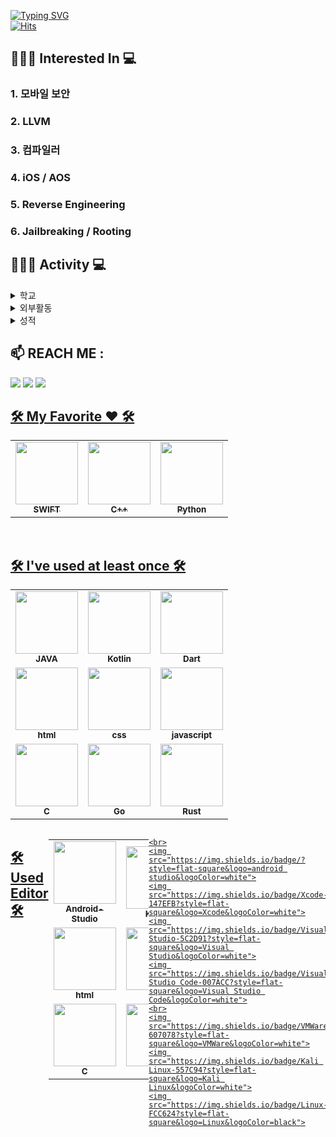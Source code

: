 
[![Typing SVG](https://readme-typing-svg.demolab.com?font=Alkatra&weight=500&size=45&duration=4000&pause=3&color=6994CDEE&center=false&vCenter=false&multiline=true&repeat=true&width=1000&height=100&lines=Hello_World+👋)](https://git.io/typing-svg)
<br>
[![Hits](https://hits.seeyoufarm.com/api/count/incr/badge.svg?url=https%3A%2F%2Fgithub.com%2FParkHoHo&count_bg=%23F2E987&title_bg=%23555555&icon=&icon_color=%23E7E7E7&title=Github&edge_flat=false)](https://hits.seeyoufarm.com)

 ## 👨🏻‍🎓 Interested In 💻
 ### 1. 모바일 보안
 ### 2. LLVM
 ### 3. 컴파일러
 ### 4. iOS / AOS
 ### 5. Reverse Engineering
 ### 6. Jailbreaking / Rooting
 
 ## 👨🏻‍🎓 Activity 💻
 <details markdown="1">
  <summary>학교</summary>
  <div>
    <ul>
     </br>
      <li>순천향대 정보보호학과 입학(2021~)</li> </br>
      <li>순천향대 정보보호학과 성적 장학금-장려 (1학년 2학기) </li></br>
      <li>순천향대 정보보호학과 수석(2학년 2학기)</li></br>
      <li>순천향대 정보보호 동아리 SecurityFirst 리버싱팀(2021.03 ~ 2021.12)</li></br>
      <li>순천향대 인공지능보안 연구실 CTI (2021.12 ~ 2022.12)</li>
      <ul>
          <li>논문 투고 - RF Fingerprinting Method for Passive Key Entry System Authentication using MFCC features (WISA)</li>
          <li>논문 투고 - Man-in-the-middle Atack Simulation for Embedded System utilizing BLE Communicatoin(정보보호협회 추계학술대회)</li>
      </ul>
     </br>
      <li>순천향대 취약점분석 동아리 TOOR 모바일 취약점 분석팀(2022.08~2023.03)</li>
     <ul>
      <li>디스코드 취약점 발견 및 분석 (0-day attack -> Patch -> 1-day attack)</li></br>
     </ul>
    </ul>
  </div>
</details>


<details markdown="1">
  <summary>외부활동</summary>
  <div>
    <ul>
     <br>
      <li>S-개발자 1기 2차 수료(2023.06 ~2023.12)</li></br>
      <li>이스트 시큐리티 참여 프로젝트(2023.09 ~2023.12)</li>
     <ul>
      <li>
       윈도우취약점점검도구 제작
      </li>
     </ul>
    </br>
      <li>KISIA 주최 정보보호 해커톤(2023.11.13~11.14)</li>
     <ul>
      <li>
       QRCode 인증 서비스 - iOS 앱개발, 프론트엔드 개발
      </li>
     </ul>
    </ul>
  </div>
</details>

<details>
  <summary>성적</summary>

  | 1학년 1학기 | 1학년 2학기 | 2학년 1학기 | 2학년 2학기 |
  | --------- | --------- | --------- | --------- | 
  | 3.97  | 4.24  | 4.17  | 4.29 |

</details>

## 📫 REACH ME : 
<!--옵시디언 링크걸기 --><a href="" target="_blank"><img src="https://img.shields.io/badge/Obsidian-7C3AED?style=for-the-badge&logo=Obsidian&logoColor=white"/></a>

<!--인스타그램 링크걸기--><a href="https://www.instagram.com/p_ho_ho/" target="_blank"><img src="https://img.shields.io/badge/Instagram-E4405F?style=for-the-badge&logo=Instagram&logoColor=white"></a>

<!--이메일 링크 걸기 링크걸기--><a href="mailto:ddalgicake2000@naver.com" target="_blank"><img src="https://img.shields.io/badge/Naver-03C75A?style=for-the-badge&logo=Naver&logoColor=white">
</br>

## 🛠 My Favorite ❤️ 🛠 
<table>
  <tbody>
    <tr>
      <td align="center"><img src="https://img.shields.io/badge/swift-F05138" width="100px;" alt=""/><br /><sub><b>SWIFT</b></sub></a><br /></td>
      <td align="center"><img src="https://img.shields.io/badge/c++-00599C" width="100px;" alt=""/><br /><sub><b>C++</b></sub></a><br /></td>
      <td align="center"><img src="https://img.shields.io/badge/python-3776AB" width="100px;" alt=""/><br /><sub><b>Python</b></sub></a><br /></td>
    </tr>
  </tbody>
</table>

</br>


## 🛠 I've used at least once 🛠 
<table>
  <tbody>
    <tr>
      <td align="center"><img src="https://img.shields.io/badge/java-007396?" width="100px;" alt=""/><br /><sub><b>JAVA</b></sub></a><br /></td>
      <td align="center"><img src="https://img.shields.io/badge/Kotlin-7F52FF?" width="100px;" alt=""/><br /><sub><b>Kotlin</b></sub></a><br /></td>
      <td align="center"><img src="https://img.shields.io/badge/dart-0175C2" width="100px;" alt=""/><br /><sub><b>Dart</b></sub></a><br /></td>
     <tr/>
      <td align="center"><img src="https://img.shields.io/badge/html5-E34F26" width="100px;" alt=""/><br /><sub><b>html</b></sub></a><br /></td>
      <td align="center"><img src="https://img.shields.io/badge/css-1572B6" width="100px;" alt=""/><br /><sub><b>css</b></sub></a><br /></td>
      <td align="center"><img src="https://img.shields.io/badge/javascript-F7DF1E" width="100px;" alt=""/><br/><sub><b>javascript</b></sub></a><br /></td>
    </tr>
      <td align="center"><img src="https://img.shields.io/badge/C-A8B9CC" width="100px;" alt=""/><br /><sub><b>C</b></sub></a><br /></td>
      <td align="center"><img src="https://img.shields.io/badge/go-00ADD8" width="100px;" alt=""/><br /><sub><b>Go</b></sub></a><br /></td>
      <td align="center"><img src="https://img.shields.io/badge/Rust-000000" width="100px;" alt=""/><br /><sub><b>Rust</b></sub></a><br /></td>
    </tr>
  </tbody>
</table>


<div style="display:flex; flex-direction:row;">

## 🛠 Used Editor 🛠 
<table>
  <tbody>
    <tr>
      <td align="center"><img src="https://img.shields.io/badge/Andoid Studio-3DDC84" width="100px;" alt=""/><br /><sub><b>Android-Studio</b></sub></a><br /></td>
      <td align="center"><img src="https://img.shields.io/badge/Kotlin-7F52FF?" width="100px;" alt=""/><br /><sub><b>Kotlin</b></sub></a><br /></td>
      <td align="center"><img src="https://img.shields.io/badge/dart-0175C2" width="100px;" alt=""/><br /><sub><b>Dart</b></sub></a><br /></td>
     <tr/>
      <td align="center"><img src="https://img.shields.io/badge/html5-E34F26" width="100px;" alt=""/><br /><sub><b>html</b></sub></a><br /></td>
      <td align="center"><img src="https://img.shields.io/badge/css-1572B6" width="100px;" alt=""/><br /><sub><b>css</b></sub></a><br /></td>
      <td align="center"><img src="https://img.shields.io/badge/javascript-F7DF1E" width="100px;" alt=""/><br/><sub><b>javascript</b></sub></a><br /></td>
    </tr>
      <td align="center"><img src="https://img.shields.io/badge/C-A8B9CC" width="100px;" alt=""/><br /><sub><b>C</b></sub></a><br /></td>
      <td align="center"><img src="https://img.shields.io/badge/go-00ADD8" width="100px;" alt=""/><br /><sub><b>Go</b></sub></a><br /></td>
      <td align="center"><img src="https://img.shields.io/badge/Rust-000000" width="100px;" alt=""/><br /><sub><b>Rust</b></sub></a><br /></td>
    </tr>
  </tbody>
</table>



    <br>
    <img src="https://img.shields.io/badge/?style=flat-square&logo=android studio&logoColor=white">
    <img src="https://img.shields.io/badge/Xcode-147EFB?style=flat-square&logo=Xcode&logoColor=white">
    <img src="https://img.shields.io/badge/Visual Studio-5C2D91?style=flat-square&logo=Visual Studio&logoColor=white">
    <img src="https://img.shields.io/badge/Visual Studio Code-007ACC?style=flat-square&logo=Visual Studio Code&logoColor=white">
    <br>
    <img src="https://img.shields.io/badge/VMWare-607078?style=flat-square&logo=VMWare&logoColor=white">
    <img src="https://img.shields.io/badge/Kali Linux-557C94?style=flat-square&logo=Kali Linux&logoColor=white">
    <img src="https://img.shields.io/badge/Linux-FCC624?style=flat-square&logo=Linux&logoColor=black">
  
</div><br>




<!--
**ParkHoHo/ParkHoHo** is a ✨ _special_ ✨ repository because its `README.md` (this file) appears on your GitHub profile.

Here are some ideas to get you started:

- 🔭 I’m currently working on ...
- 🌱 I’m currently learning ...
- 👯 I’m looking to collaborate on ...
- 🤔 I’m looking for help with ...
- 💬 Ask me about ...
- 📫 How to reach me: ...
- 😄 Pronouns: ...
- ⚡ Fun fact: ...
-->


